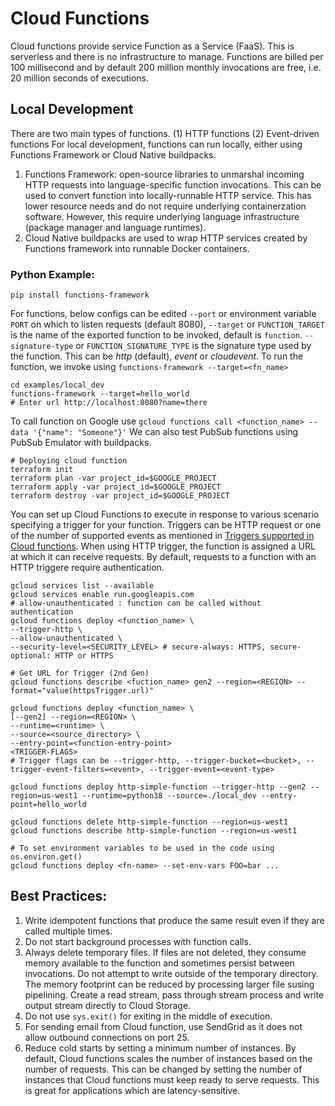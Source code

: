 # Cloud Functions

Cloud functions provide service Function as a Service (FaaS). This is serverless and there is no infrastructure to manage. Functions are billed per 100 millisecond and by default 200 million monthly invocations are free, i.e. 20 million seconds of executions.

## Local Development

There are two main types of functions. (1) HTTP functions (2) Event-driven functions
For local development, functions can run locally, either using Functions Framework or Cloud Native buildpacks.
1. Functions Framework: open-source libraries to unmarshal incoming HTTP requests into language-specific function invocations. This can be used to convert function into locally-runnable HTTP service. This has lower resource needs and do not require underlying containerzation software. However, this require underlying language infrastructure (package manager and language runtimes).
2. Cloud Native buildpacks are used to wrap HTTP services created by Functions framework into runnable Docker containers.

### Python Example:

```shell
pip install functions-framework
```

For functions, below configs can be edited `--port` or environment variable `PORT` on which to listen requests (default 8080), `--target` or `FUNCTION_TARGET` is the name of the exported function to be invoked, default is `function`. `--signature-type` or `FUNCTION_SIGNATURE_TYPE` is the signature type used by the function. This can be *http* (default), *event* or *cloudevent*. To run the function, we invoke using `functions-framework --target=<fn_name>`

```shell
cd examples/local_dev
functions-framework --target=hello_world
# Enter url http://localhost:8080?name=there
```

To call function on Google use `gcloud functions call <function_name> --data '{"name": "Someone"}'`
We can also test PubSub functions using PubSub Emulator with buildpacks.

```shell
# Deploying cloud function
terraform init
terraform plan -var project_id=$GOOGLE_PROJECT
terraform apply -var project_id=$GOOGLE_PROJECT
terraform destroy -var project_id=$GOOGLE_PROJECT
```

You can set up Cloud Functions to execute in response to various scenario specifying a trigger for your function. Triggers can be HTTP request or one of the number of supported events as mentioned in [Triggers supported in Cloud functions](https://cloud.google.com/functions/docs/calling). When using HTTP trigger, the function is assigned a URL at which it can receive requests. By default, requests to a function with an HTTP triggere require authentication.

```shell
gcloud services list --available
gcloud services enable run.googleapis.com
# allow-unauthenticated : function can be called without authentication
gcloud functions deploy <function_name> \
--trigger-http \
--allow-unauthenticated \
--security-level=<SECURITY_LEVEL> # secure-always: HTTPS, secure-optional: HTTP or HTTPS

# Get URL for Trigger (2nd Gen)
gcloud functions describe <fuction_name> gen2 --region=<REGION> --format="value(httpsTrigger.url)"

gcloud functions deploy <function_name> \
[--gen2] --region=<REGION> \
--runtime=<runtime> \
--source=<source_directory> \
--entry-point=<function-entry-point>
<TRIGGER-FLAGS>
# Trigger flags can be --trigger-http, --trigger-bucket=<bucket>, --trigger-event-filters=<event>, --trigger-event=<event-type>

gcloud functions deploy http-simple-function --trigger-http --gen2 --region=us-west1 --runtime=python38 --source=./local_dev --entry-point=hello_world

gcloud functions delete http-simple-function --region=us-west1
gcloud functions describe http-simple-function --region=us-west1

# To set environment variables to be used in the code using os.environ.get()
gcloud functions deploy <fn-name> --set-env-vars FOO=bar ...
```

## Best Practices:

1. Write idempotent functions that produce the same result even if they are called multiple times.
2. Do not start background processes with function calls.
3. Always delete temporary files. If files are not deleted, they consume memory available to the function and sometimes persist between invocations. Do not attempt to write outside of the temporary directory. The memory footprint can be reduced by processing larger file susing pipelining. Create a read stream, pass through stream process and write output stream directly to Cloud Storage.
4. Do not use `sys.exit()` for exiting in the middle of execution.
5. For sending email from Cloud function, use SendGrid as it does not allow outbound connections on port 25.
6. Reduce cold starts by setting a minimum number of instances. By default, Cloud functions scales the number of instances based on the number of requests. This can be changed by setting the number of instances that Cloud functions must keep ready to serve requests. This is great for applications which are latency-sensitive.